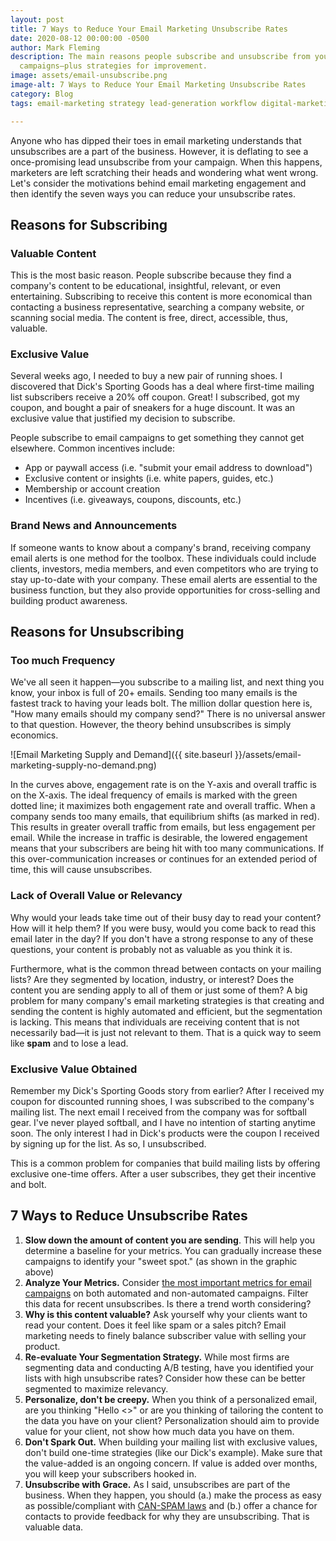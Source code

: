 ```yaml
---
layout: post
title: 7 Ways to Reduce Your Email Marketing Unsubscribe Rates
date: 2020-08-12 00:00:00 -0500
author: Mark Fleming
description: The main reasons people subscribe and unsubscribe from your email marketing
  campaigns—plus strategies for improvement.
image: assets/email-unsubscribe.png
image-alt: 7 Ways to Reduce Your Email Marketing Unsubscribe Rates
category: Blog
tags: email-marketing strategy lead-generation workflow digital-marketing

---
```

Anyone who has dipped their toes in email marketing understands that unsubscribes are a part of the business. However, it is deflating to see a once-promising lead unsubscribe from your campaign. When this happens, marketers are left scratching their heads and wondering what went wrong. Let's consider the motivations behind email marketing engagement and then identify the seven ways you can reduce your unsubscribe rates.

## Reasons for Subscribing

### Valuable Content

This is the most basic reason. People subscribe because they find a company's content to be educational, insightful, relevant, or even entertaining. Subscribing to receive this content is more economical than contacting a business representative, searching a company website, or scanning social media. The content is free, direct, accessible, thus, valuable.

### Exclusive Value

Several weeks ago, I needed to buy a new pair of running shoes. I discovered that Dick's Sporting Goods has a deal where first-time mailing list subscribers receive a 20% off coupon. Great! I subscribed, got my coupon, and bought a pair of sneakers for a huge discount. It was an exclusive value that justified my decision to subscribe.

People subscribe to email campaigns to get something they cannot get elsewhere. Common incentives include:

* App or paywall access (i.e. "submit your email address to download")
* Exclusive content or insights (i.e. white papers, guides, etc.)
* Membership or account creation
* Incentives (i.e. giveaways, coupons, discounts, etc.)

### Brand News and Announcements

If someone wants to know about a company's brand, receiving company email alerts is one method for the toolbox. These individuals could include clients, investors,  media members, and even competitors who are trying to stay up-to-date with your company. These email alerts are essential to the business function, but they also provide opportunities for cross-selling and building product awareness.

## Reasons for Unsubscribing

### Too much Frequency

We've all seen it happen—you subscribe to a mailing list, and next thing you know, your inbox is full of 20+ emails. Sending too many emails is the fastest track to having your leads bolt. The million dollar question here is, "How many emails should my company send?" There is no universal answer to that question. However, the theory behind unsubscribes is simply economics.

![Email Marketing Supply and Demand]({{ site.baseurl }}/assets/email-marketing-supply-no-demand.png)

In the curves above, engagement rate is on the Y-axis and overall traffic is on the X-axis. The ideal frequency of emails is marked with the green dotted line; it maximizes both engagement rate and overall traffic. When a company sends too many emails, that equilibrium shifts (as marked in red). This results in greater overall traffic from emails, but less engagement per email. While the increase in traffic is desirable, the lowered engagement means that your subscribers are being hit with too many communications. If this over-communication increases or continues for an extended period of time, this will cause unsubscribes.

### Lack of Overall Value or Relevancy

Why would your leads take time out of their busy day to read your content? How will it help them? If you were busy, would you come back to read this email later in the day? If you don't have a strong response to any of these questions, your content is probably not as valuable as you think it is. 

Furthermore, what is the common thread between contacts on your mailing lists? Are they segmented by location, industry, or interest? Does the content you are sending apply to all of them or just some of them? A big problem for many company's email marketing strategies is that creating and sending the content is highly automated and efficient, but the segmentation is lacking. This means that individuals are receiving content that is not necessarily bad—it is just not relevant to them. That is a quick way to seem like **spam** and to lose a lead.

### Exclusive Value Obtained

Remember my Dick's Sporting Goods story from earlier? After I received my coupon for discounted running shoes, I was subscribed to the company's mailing list. The next email I received from the company was for softball gear. I've never played softball, and I have no intention of starting anytime soon. The only interest I had in Dick's products were the coupon I received by signing up for the list. As so, I unsubscribed.

This is a common problem for companies that build mailing lists by offering exclusive one-time offers. After a user subscribes, they get their incentive and bolt. 

## 7 Ways to Reduce Unsubscribe Rates

1. **Slow down the amount of content you are sending**. This will help you determine a baseline for your metrics. You can gradually increase these campaigns to identify your "sweet spot." (as shown in the graphic above)
2. **Analyze Your Metrics.** Consider [the most important metrics for email campaigns](https://blog.hubspot.com/marketing/metrics-email-marketers-should-be-tracking) on both automated and non-automated campaigns. Filter this data for recent unsubscribes. Is there a trend worth considering?
3. **Why is this content valuable?** Ask yourself why your clients want to read your content. Does it feel like spam or a sales pitch? Email marketing needs to finely balance subscriber value with selling your product.
4. **Re-evaluate Your Segmentation Strategy.** While most firms are segmenting data and conducting A/B testing, have you identified your lists with high unsubscribe rates? Consider how these can be better segmented to maximize relevancy.
5. **Personalize, don't be creepy.** When you think of a personalized email, are you thinking "Hello <<NAME>>" or are you thinking of tailoring the content to the data you have on your client? Personalization should aim to provide value for your client, not show how much data you have on them.
6. **Don't Spark Out.** When building your mailing list with exclusive values, don't build one-time strategies (like our Dick's example). Make sure that the value-added is an ongoing concern. If value is added over months, you will keep your subscribers hooked in.
7. **Unsubscribe with Grace.** As I said, unsubscribes are part of the business. When they happen, you should (a.) make the process as easy as possible/compliant with [CAN-SPAM laws](https://www.ftc.gov/tips-advice/business-center/guidance/can-spam-act-compliance-guide-business) and (b.) offer a chance for contacts to provide feedback for why they are unsubscribing. That is valuable data.